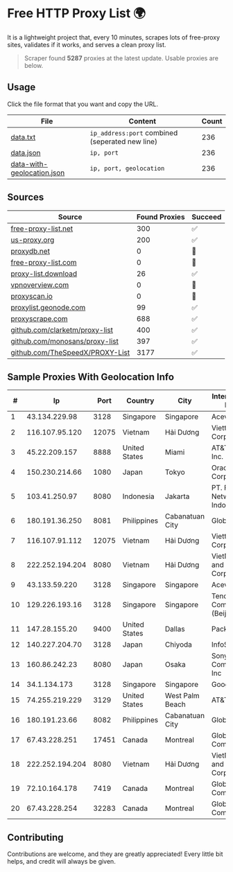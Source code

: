 
# Free HTTP Proxy List 🌍

It is a lightweight project that, every 10 minutes, scrapes lots of free-proxy sites, validates if it works, and serves a clean proxy list.


> Scraper found **5287** proxies at the latest update. Usable proxies are below.

## Usage

Click the file format that you want and copy the URL.


|File|Content|Count|
|----|-------|-----|
|[data.txt](https://raw.githubusercontent.com/themiralay/Proxy-List-World/master/data.txt)|`ip_address:port` combined (seperated new line)|236|
|[data.json](https://raw.githubusercontent.com/themiralay/Proxy-List-World/master/data.json)|`ip, port`|236|
|[data-with-geolocation.json](https://raw.githubusercontent.com/themiralay/Proxy-List-World/master/data-with-geolocation.json)|`ip, port, geolocation`|236|

## Sources

|Source|Found Proxies|Succeed|
|------|-------------|-------|
|[free-proxy-list.net](https://free-proxy-list.net)|300|✅|
|[us-proxy.org](https://www.us-proxy.org)|200|✅|
|[proxydb.net](http://proxydb.net)|0|🚫|
|[free-proxy-list.com](https://free-proxy-list.com/?page=&port=&type%5B%5D=http&type%5B%5D=https&up_time=0&search=Search)|0|🚫|
|[proxy-list.download](https://www.proxy-list.download/HTTP)|26|✅|
|[vpnoverview.com](https://vpnoverview.com/privacy/anonymous-browsing/free-proxy-servers)|0|🚫|
|[proxyscan.io](https://www.proxyscan.io)|0|🚫|
|[proxylist.geonode.com](https://proxylist.geonode.com/api/proxy-list?limit=300&page=1&sort_by=lastChecked&sort_type=desc&protocols=http,https)|99|✅|
|[proxyscrape.com](https://api.proxyscrape.com/v2/?request=displayproxies&protocol=http&timeout=10000&country=all&ssl=all&anonymity=all)|688|✅|
|[github.com/clarketm/proxy-list](https://raw.githubusercontent.com/clarketm/proxy-list/master/proxy-list-raw.txt)|400|✅|
|[github.com/monosans/proxy-list](https://raw.githubusercontent.com/monosans/proxy-list/main/proxies/http.txt)|397|✅|
|[github.com/TheSpeedX/PROXY-List](https://raw.githubusercontent.com/TheSpeedX/PROXY-List/master/http.txt)|3177|✅|


## Sample Proxies With Geolocation Info

|#|Ip|Port|Country|City|Internet Service Provider|
|-|--|----|-------|----|-------------------------|
|1|43.134.229.98|3128|Singapore|Singapore|Aceville Pte.ltd|
|2|116.107.95.120|12075|Vietnam|Hải Dương|Viettel Corporation|
|3|45.22.209.157|8888|United States|Miami|AT&T Services, Inc.|
|4|150.230.214.66|1080|Japan|Tokyo|Oracle Corporation|
|5|103.41.250.97|8080|Indonesia|Jakarta|PT. Fiber Networks Indonesia|
|6|180.191.36.250|8081|Philippines|Cabanatuan City|Globe Telecom|
|7|116.107.91.112|12075|Vietnam|Hải Dương|Viettel Corporation|
|8|222.252.194.204|8080|Vietnam|Hải Dương|VietNam Post and Telecom Corporation|
|9|43.133.59.220|3128|Singapore|Singapore|Aceville Pte.ltd|
|10|129.226.193.16|3128|Singapore|Singapore|Tencent Cloud Computing (Beijing) Co|
|11|147.28.155.20|9400|United States|Dallas|Packet Host, Inc.|
|12|140.227.204.70|3128|Japan|Chiyoda|InfoSphere|
|13|160.86.242.23|8080|Japan|Osaka|Sony Network Communications Inc|
|14|34.1.134.173|3128|Singapore|Singapore|Google LLC|
|15|74.255.219.229|3129|United States|West Palm Beach|AT&T Corp.|
|16|180.191.23.66|8082|Philippines|Cabanatuan City|Globe Telecom|
|17|67.43.228.251|17451|Canada|Montreal|GloboTech Communications|
|18|222.252.194.204|8080|Vietnam|Hải Dương|VietNam Post and Telecom Corporation|
|19|72.10.164.178|7419|Canada|Montreal|GloboTech Communications|
|20|67.43.228.254|32283|Canada|Montreal|GloboTech Communications|



## Contributing

Contributions are welcome, and they are greatly appreciated! Every
little bit helps, and credit will always be given.

